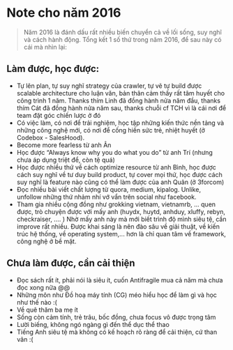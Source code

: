 # Note cho năm 2016 


> Năm 2016 là đánh dấu rất nhiều biến chuyển cả về lối sống, suy nghĩ và cách hành động.
> Tổng kết 1 số thứ trong năm 2016, để sau này có cái mà nhìn lại:

## Làm được, học được:

+ Tự lên plan, tự suy nghĩ strategy của crawler, tự vẽ tự build được scalable architecture cho luận văn, bản thân cảm thấy rất tâm huyết cho công trình 1 năm. Thanks thím Linh đã đồng hành nửa năm đầu, thanks thím Cát đã đồng hành nửa năm sau, thanks chuỗi cf TCH vì là cái nơi để team đặt góc chiến lược ở đó
+ Có việc làm, có nơi để trải nghiệm, học tập những kiến thức nền tảng và những công nghệ mới, có nơi để cống hiến sức trẻ, nhiệt huyết (ở Codebox - SalesHood).
+ Become more fearless từ anh Ân
+ Học được “Always know why you do what you do” từ anh Trí (nhưng chưa áp dụng triệt để, còn tệ quá)
+ Học được nhiều thứ về cách optimize resource từ anh Bình, học được cách suy nghĩ về tư duy build product, tự cover mọi thứ, học được cách suy nghĩ là feature nào cũng có thể làm được của anh Quân (ở 3forcom) 
+ Đọc nhiều bài viết chất lượng từ quora, medium, kipalog. Unlike, unfollow những thứ nhảm nhí vớ vẩn trên social như facebook. 
+ Tham gia nhiều cộng đồng như grokking vietnam, vietnamrb, ...  quen được, trò chuyện được với mấy anh (huydx, huytd, anhduy, xluffy, rebyn, checkraiser, .... ) Nhờ mấy anh này mà mới biết trình độ mình siêu tệ, cần improve rất nhiều. Được khai sáng là nên đào sâu về giải thuật, về kiến trúc hệ thống, về operating system,... hơn là chỉ quan tâm về framework, công nghệ ở bề mặt.

## Chưa làm được, cần cải thiện

+ Đọc sách rất ít, phải nói là siêu ít, cuốn Antifragile mua cả năm mà chưa đọc xong nữa @@
+ Những môn như Đồ hoạ máy tính (CG) méo hiểu học để làm gì và học như thế nào :( 
+ Về quê thăm ba mẹ ít
+ Sống còn cảm tính, trẻ trâu, bốc đồng, chưa focus vô được trọng tâm
+ Lười biếng, không ngó ngàng gì đến thể dục thể thao
+ Tiếng Anh siêu tệ mà không có kế hoạch rõ ràng để cải thiện, cứ than vãn :(